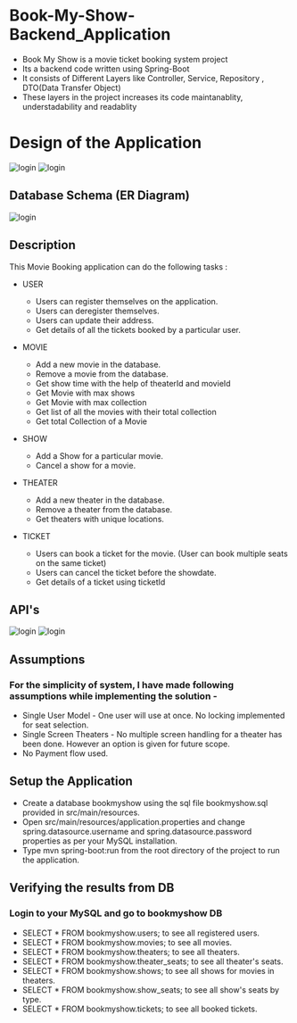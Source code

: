 # Book-My-Show-Backend_Application
- Book My Show is a movie ticket booking system project
- Its a backend code written using Spring-Boot
- It consists of Different Layers like Controller, Service, Repository , DTO(Data Transfer Object)
- These layers in the project increases its code maintanablity, understadability and readablity

# Design of the Application
![login](https://github.com/Akash-Hajare/Book-My-Show-Backend_Application/blob/master/Screenshots/Design-1.png)
![login](https://github.com/Akash-Hajare/Book-My-Show-Backend_Application/blob/master/Screenshots/Design-2.png)
## Database Schema (ER Diagram)
![login](https://github.com/Akash-Hajare/Book-My-Show-Backend_Application/blob/master/Screenshots/Schema.jpg)

## Description
This Movie Booking application can do the following tasks :
* USER
  * Users can register themselves on the application.
  * Users can deregister themselves.
  * Users can update their address.
  * Get details of all the tickets booked by a particular user.
 
* MOVIE
  * Add a new movie in the database.
  * Remove a movie from the database.
  * Get show time with the help of theaterId and movieId
  * Get Movie with max shows
  * Get Movie with max collection
  * Get list of all the movies with their total collection
  * Get total Collection of a Movie
 
* SHOW
  * Add a Show for a particular movie. 
  * Cancel a show for a movie.

* THEATER
  * Add a new theater in the database.
  * Remove a theater from the database.
  * Get theaters with unique locations.
 
 * TICKET
   * Users can book a ticket for the movie. (User can book multiple seats on the same ticket)
   * Users can cancel the ticket before the showdate.
   * Get details of a ticket using ticketId


## API's
![login](https://github.com/Akash-Hajare/Book-My-Show-Backend_Application/blob/master/Screenshots/Apis-1.png)
![login](https://github.com/Akash-Hajare/Book-My-Show-Backend_Application/blob/master/Screenshots/Apis-2.png)

## Assumptions
### For the simplicity of system, I have made following assumptions while implementing the solution -
- Single User Model - One user will use at once. No locking implemented for seat selection.
- Single Screen Theaters - No multiple screen handling for a theater has been done. However an option is given for future scope.
- No Payment flow used.

## Setup the Application
- Create a database bookmyshow using the sql file bookmyshow.sql provided in src/main/resources.
- Open src/main/resources/application.properties and change spring.datasource.username and spring.datasource.password properties as per your MySQL installation.
- Type mvn spring-boot:run from the root directory of the project to run the application.

## Verifying the results from DB
### Login to your MySQL and go to bookmyshow DB
- SELECT * FROM bookmyshow.users; to see all registered users.
- SELECT * FROM bookmyshow.movies; to see all movies.
- SELECT * FROM bookmyshow.theaters; to see all theaters.
- SELECT * FROM bookmyshow.theater_seats; to see all theater's seats.
- SELECT * FROM bookmyshow.shows; to see all shows for movies in theaters.
- SELECT * FROM bookmyshow.show_seats; to see all show's seats by type.
- SELECT * FROM bookmyshow.tickets; to see all booked tickets.
